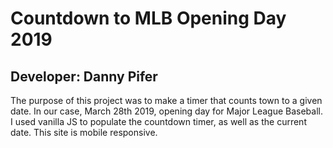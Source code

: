 # Countdown to MLB Opening Day 2019
## Developer: Danny Pifer

The purpose of this project was to make a timer that counts town to a given date. In our case, March 28th 2019, opening day for Major League Baseball. I used vanilla JS to populate the countdown timer, as well as the current date. This site is mobile responsive. 